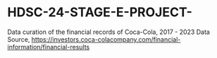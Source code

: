 # HDSC-24-STAGE-E-PROJECT-
Data curation of the financial records of Coca-Cola, 2017 - 2023 
Data Source, https://investors.coca-colacompany.com/financial-information/financial-results
